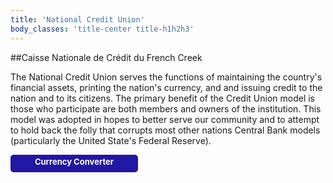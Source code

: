 ```yaml
---
title: 'National Credit Union'
body_classes: 'title-center title-h1h2h3'
---
```


<div class="tradingview-widget-container">
<div class="tradingview-widget-container__widget"></div>
<script type="text/javascript" src="https://s3.tradingview.com/external-embedding/embed-widget-ticker-tape.js" async>
{
"symbols": [
{
"description": "Dow Jones",
"proName": "SKILLING:DJ30"
},
{
"proName": "FOREXCOM:SPXUSD",
"title": "S&P 500"
},
{
"proName": "FOREXCOM:NSXUSD",
"title": "US 100"
},
{
"proName": "FX_IDC:EURUSD",
"title": "EUR/USD"
},
{
"description": "Swiss Franc",
"proName": "FX_IDC:CHFUSD"
},
{
"description": "Gold",
"proName": "TVC:GOLD"
},
{
"description": "Silver",
"proName": "TVC:SILVER"
},
{
"proName": "FTX:BTCUSD",
"title": "Bitcoin"
},
{
"proName": "FTX:ETHUSD",
"title": "Ethereum"
},
{
"description": "Solana",
"proName": "FTX:SOLUSD"
},
{
"description": "Luna",
"proName": "BITFINEX:LUNAUSD"
},
{
"description": "Microsoft",
"proName": "NASDAQ:MSFT"
},
{
"description": "Solarwinds",
"proName": "NYSE:SWI"
},
{
"description": "Oracle",
"proName": "NYSE:ORCL"
}
],
"showSymbolLogo": true,
"colorTheme": "dark",
"isTransparent": false,
"displayMode": "adaptive",
"locale": "en"
}
</script>
</div>
##Caisse Nationale de Crédit du French Creek

The National Credit Union serves the functions of maintaining the country's financial assets, printing the nation's currency, and and issuing credit to the nation and to its citizens. The primary benefit of the Credit Union model is those who participate are both members and owners of the institution. This model was adopted in hopes to better serve our community and to attempt to hold back the folly that corrupts most other nations Central Bank models (particularly the United State's Federal Reserve).



<!-- Currency Converter Script - EXCHANGERATEWIDGET.COM -->
<div align="center" style="width:198px;border:3px solid #2216A5;border-radius:5px; "><div align="center" style="text-align:center;background-color:#2216A5;font-size:13px;font-weight:bold;height:22px;"><a  align="center" href="https://www.exchangeratewidget.com/" style="color:#FFFFFF;text-decoration:none;" rel="nofollow">Currency Converter</a></div><script type="text/javascript"  align="center" src="//www.exchangeratewidget.com/converter.php?l=en&f=USD&t=CHF&a=1&d=F0F0F0&n=FFFFFF&o=000000&v=3"></script></div>
<!-- End of Currency Converter Script -->